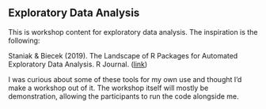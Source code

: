 
## Exploratory Data Analysis

This is workshop content for exploratory data analysis. The inspiration
is the following:

Staniak & Biecek (2019). The Landscape of R Packages for Automated
Exploratory Data Analysis. R Journal.
([link](https://journal.r-project.org/archive/2019/RJ-2019-033/index.html))

I was curious about some of these tools for my own use and thought I’d
make a workshop out of it. The workshop itself will mostly be
demonstration, allowing the participants to run the code alongside me.
